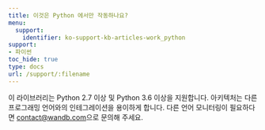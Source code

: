```yaml
---
title: 이것은 Python 에서만 작동하나요?
menu:
  support:
    identifier: ko-support-kb-articles-work_python
support:
- 파이썬
toc_hide: true
type: docs
url: /support/:filename
---
```


이 라이브러리는 Python 2.7 이상 및 Python 3.6 이상을 지원합니다. 아키텍처는 다른 프로그래밍 언어와의 인테그레이션을 용이하게 합니다. 다른 언어 모니터링이 필요하다면 [contact@wandb.com](mailto:contact@wandb.com)으로 문의해 주세요.